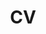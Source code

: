 ---
layout: redirect
title: "CV"
permalink: /cv/
destination: ../files/MusielewiczJoseph_WebsiteCV_f2022.pdf
canonical: true
---